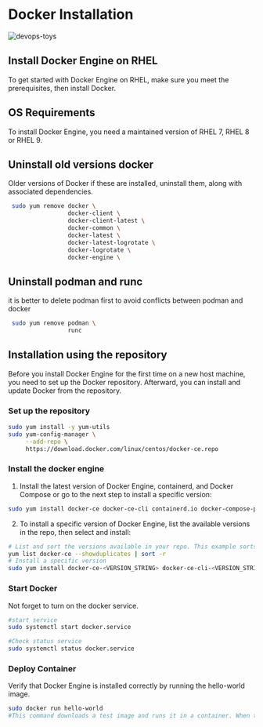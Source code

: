 # Docker Installation

![devops-toys](../images/dockerlogo-trivy.png)

## Install Docker Engine on RHEL

To get started with Docker Engine on RHEL, make sure you meet the prerequisites, then install Docker.

## OS Requirements

To install Docker Engine, you need a maintained version of RHEL 7, RHEL 8 or RHEL 9.

## Uninstall old versions docker

Older versions of Docker if these are installed, uninstall them, along with associated dependencies.

```bash
 sudo yum remove docker \
                 docker-client \
                 docker-client-latest \
                 docker-common \
                 docker-latest \
                 docker-latest-logrotate \
                 docker-logrotate \
                 docker-engine \
```

## Uninstall podman and runc

it is better to delete podman first to avoid conflicts between podman and docker

```bash
 sudo yum remove podman \
                 runc
```

## Installation using the repository

Before you install Docker Engine for the first time on a new host machine, you need to set up the Docker repository. Afterward, you can install and update Docker from the repository.

### Set up the repository

```bash
sudo yum install -y yum-utils
sudo yum-config-manager \
     --add-repo \
     https://download.docker.com/linux/centos/docker-ce.repo
```

### Install the docker engine

1. Install the latest version of Docker Engine, containerd, and Docker Compose or go to the next step to install a specific version:

```bash
sudo yum install docker-ce docker-ce-cli containerd.io docker-compose-plugin
```

2. To install a specific version of Docker Engine, list the available versions in the repo, then select and install:

```bash
# List and sort the versions available in your repo. This example sorts results by version number, highest to lowest, and is truncated:
yum list docker-ce --showduplicates | sort -r
# Install a specific version
sudo yum install docker-ce-<VERSION_STRING> docker-ce-cli-<VERSION_STRING> containerd.io docker-compose-plugin
```

### Start Docker

Not forget to turn on the docker service.

```bash
#start service
sudo systemctl start docker.service

#Check status service
sudo systemctl status docker.service

```

### Deploy Container

Verify that Docker Engine is installed correctly by running the hello-world image.

```bash
sudo docker run hello-world
#This command downloads a test image and runs it in a container. When the container runs, it prints a message and exits.
```
